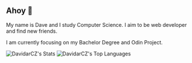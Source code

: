 ## Ahoy 🌱

My name is Dave and I study Computer Science.
I aim to be web developer and find new friends.

I am currently focusing on my Bachelor Degree and Odin Project.

![DavidarCZ's Stats](https://github-readme-stats.vercel.app/api?username=DavidarCZ&theme=great-gatsby&show_icons=true&hide_border=false&count_private=true)
![DavidarCZ's Top Languages](https://github-readme-stats.vercel.app/api/top-langs/?username=DavidarCZ&theme=great-gatsby&show_icons=true&hide_border=false&layout=compact)
<!--
**DavidarCZ/DavidarCZ** is a ✨ _special_ ✨ repository because its `README.md` (this file) appears on your GitHub profile.

Here are some ideas to get you started:

- 🔭 I’m currently working on ...
- 🌱 I’m currently learning ...
- 👯 I’m looking to collaborate on ...
- 🤔 I’m looking for help with ...
- 💬 Ask me about ...
- 📫 How to reach me: ...
- 😄 Pronouns: ...
- ⚡ Fun fact: ...
-->
